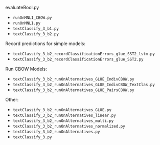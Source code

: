 evaluateBool.py
* `runOnMNLI_CBOW.py`
* `runOnMNLI.py`
* `textClassify_3_b1.py`
* `textClassify_3_b2.py`

Record predictions for simple models:
* `textClassify_3_b2_recordClassificationErrors_glue_SST2_lstm.py`
* `textClassify_3_b2_recordClassificationErrors_glue_SST2.py`

Run CBOW Models:
* `textClassify_3_b2_runOnAlternatives_GLUE_IndivCBOW.py`
* `textClassify_3_b2_runOnAlternatives_GLUE_IndivCBOW_TextClas.py`
* `textClassify_3_b2_runOnAlternatives_GLUE_PairsCBOW.py`

Other:
* `textClassify_3_b2_runOnAlternatives_GLUE.py`
* `textClassify_3_b2_runOnAlternatives_linear.py`
* `textClassify_3_b2_runOnAlternatives_multi.py`
* `textClassify_3_b2_runOnAlternatives_normalized.py`
* `textClassify_3_b2_runOnAlternatives.py`
* `textClassify_3.py`
